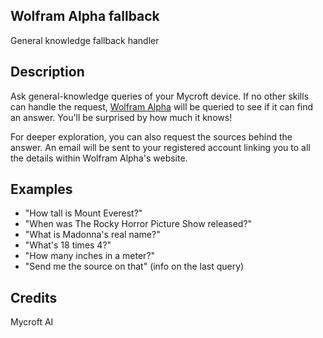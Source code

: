 ## Wolfram Alpha fallback
General knowledge fallback handler

## Description 
Ask general-knowledge queries of your Mycroft device.  If no other skills can
handle the request, [Wolfram Alpha](https://wolframalpha.com) will be queried
to see if it can find an answer.  You'll be surprised by how much it knows!

For deeper exploration, you can also request the sources behind the answer.
An email will be sent to your registered account linking you to all the
details within Wolfram Alpha's website.

## Examples 
* "How tall is Mount Everest?"
* "When was The Rocky Horror Picture Show released?"
* "What is Madonna's real name?"
* "What's 18 times 4?"
* "How many inches in a meter?"
* "Send me the source on that" (info on the last query)

## Credits 
Mycroft AI
